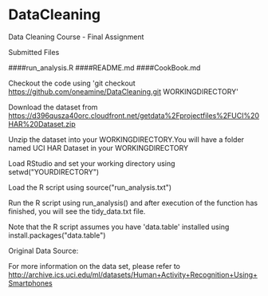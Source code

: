 # DataCleaning
Data Cleaning Course - Final Assignment

Submitted Files

####run_analysis.R
####README.md
####CookBook.md


Checkout the code using 'git checkout https://github.com/oneamine/DataCleaning.git WORKINGDIRECTORY'

Download the dataset from https://d396qusza40orc.cloudfront.net/getdata%2Fprojectfiles%2FUCI%20HAR%20Dataset.zip

Unzip the dataset into your WORKINGDIRECTORY.You will have a folder named UCI HAR Dataset in your WORKINGDIRECTORY

Load RStudio and set your working directory using setwd("YOURDIRECTORY")

Load the R script using source("run_analysis.txt")

Run the R script using run_analysis() and after execution of the function has finished, you will see the tidy_data.txt file.

Note that the R script assumes you have 'data.table' installed using install.packages("data.table")

Original Data Source:

For more information on the data set, please refer to http://archive.ics.uci.edu/ml/datasets/Human+Activity+Recognition+Using+Smartphones
